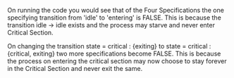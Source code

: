 On running the code you would see that of the Four Specifications the one specifying transition from 'idle' to 'entering' is FALSE.
This is because the transition idle -> idle exists and the process may starve and never enter Critical Section.

On changing the transition state = critical : {exiting} to state = critical : {critical, exiting} two more specifications become FALSE.
This is because the process on entering the critical section may now choose to stay forever in the Critical Section and never exit the same.